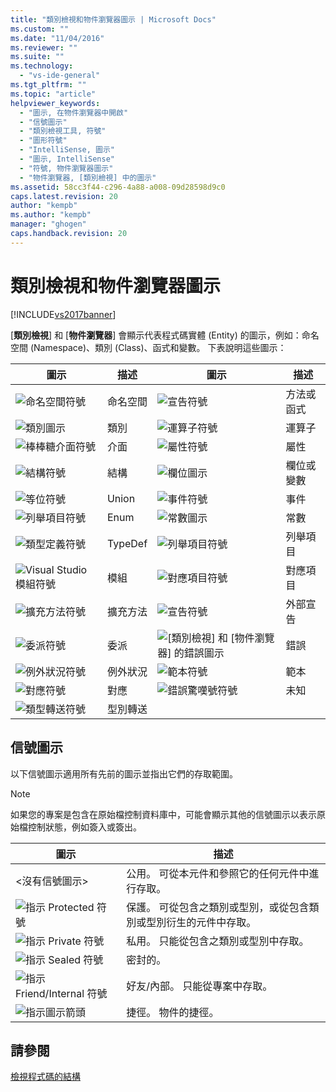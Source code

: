 ```yaml
---
title: "類別檢視和物件瀏覽器圖示 | Microsoft Docs"
ms.custom: ""
ms.date: "11/04/2016"
ms.reviewer: ""
ms.suite: ""
ms.technology: 
  - "vs-ide-general"
ms.tgt_pltfrm: ""
ms.topic: "article"
helpviewer_keywords: 
  - "圖示, 在物件瀏覽器中開啟"
  - "信號圖示"
  - "類別檢視工具, 符號"
  - "圖形符號"
  - "IntelliSense, 圖示"
  - "圖示, IntelliSense"
  - "符號, 物件瀏覽器圖示"
  - "物件瀏覽器, [類別檢視] 中的圖示"
ms.assetid: 58cc3f44-c296-4a88-a008-09d28598d9c0
caps.latest.revision: 20
author: "kempb"
ms.author: "kempb"
manager: "ghogen"
caps.handback.revision: 20
---
```

# 類別檢視和物件瀏覽器圖示
[!INCLUDE[vs2017banner](../code-quality/includes/vs2017banner.md)]

\[**類別檢視**\] 和 \[**物件瀏覽器**\] 會顯示代表程式碼實體 \(Entity\) 的圖示，例如：命名空間 \(Namespace\)、類別 \(Class\)、函式和變數。  下表說明這些圖示：  
  
|圖示|描述|圖示|描述|  
|--------|--------|--------|--------|  
|![命名空間符號](../ide/media/vxnamespace_icon.gif "vxNamespace\_Icon")|命名空間|![宣告符號](../ide/media/vxmethod_icon.png "vxMethod\_Icon")|方法或函式|  
|![類別圖示](../ide/media/vxclass_icon.png "vxClass\_Icon")|類別|![運算子符號](../ide/media/vxoperator_icon.png "vxOperator\_Icon")|運算子|  
|![棒棒糖介面符號](../ide/media/vxinterface_icon.png "vxInterface\_Icon")|介面|![屬性符號](../ide/media/vxproperty_icon.png "vxProperty\_Icon")|屬性|  
|![結構符號](../ide/media/vxstruct_icon.png "vxStruct\_Icon")|結構|![欄位圖示](../ide/media/vxfield_icon.png "vxField\_Icon")|欄位或變數|  
|![等位符號](../ide/media/vxunion_icon.png "vxUnion\_Icon")|Union|![事件符號](../ide/media/vxevent_icon.png "vxEvent\_Icon")|事件|  
|![列舉項目符號](../ide/media/vxenum_icon.png "vxEnum\_Icon")|Enum|![常數圖示](../ide/media/vxconstant_icon.png "vxConstant\_Icon")|常數|  
|![類型定義符號](../ide/media/vxtypedef_icon.png "vxTypeDef\_Icon")|TypeDef|![列舉項目符號](../ide/media/vxenumitem_icon.png "vxEnumItem\_Icon")|列舉項目|  
|![Visual Studio 模組符號](../ide/media/vxmodule_icon.gif "vxModule\_Icon")|模組|![對應項目符號](../ide/media/vxmapitem_icon.png "vxMapItem\_Icon")|對應項目|  
|![擴充方法符號](../ide/media/extensionmethod.png "ExtensionMethod")|擴充方法|![宣告符號](../ide/media/vxmethod_icon.png "vxMethod\_Icon")|外部宣告|  
|![委派符號](../ide/media/vxdelegate_icon.png "vxDelegate\_Icon")|委派|![&#91;類別檢視&#93; 和 &#91;物件瀏覽器&#93; 的錯誤圖示](../ide/media/erroricon.png "ErrorIcon")|錯誤|  
|![例外狀況符號](../ide/media/vxexception_icon.png "vxException\_Icon")|例外狀況|![範本符號](../ide/media/vxtemplate_icon.png "vxTemplate\_Icon")|範本|  
|![對應符號](../ide/media/vxmap_icon.png "vxMap\_Icon")|對應|![錯誤驚嘆號符號](../ide/media/vxerror_icon.png "vxError\_Icon")|未知|  
|![類型轉送符號](../ide/media/ob_type_forward.png "ob\_type\_forward")|型別轉送|||  
  
## 信號圖示  
 以下信號圖示適用所有先前的圖示並指出它們的存取範圍。  
  
> [!NOTE]
>  如果您的專案是包含在原始檔控制資料庫中，可能會顯示其他的信號圖示以表示原始檔控制狀態，例如簽入或簽出。  
  
|圖示|描述|  
|--------|--------|  
|\<沒有信號圖示\>|公用。  可從本元件和參照它的任何元件中進行存取。|  
|![指示 Protected 符號](../ide/media/vxsignal_icon_key.png "vxSignal\_Icon\_Key")|保護。  可從包含之類別或型別，或從包含類別或型別衍生的元件中存取。|  
|![指示 Private 符號](../ide/media/vxsignal_icon_lock.png "vxSignal\_Icon\_Lock")|私用。  只能從包含之類別或型別中存取。|  
|![指示 Sealed 符號](../ide/media/vxsignal_icon_envelope.png "vxSignal\_Icon\_Envelope")|密封的。|  
|![指示 Friend&#47;Internal 符號](../ide/media/vxsignal_icon_diamond.png "vxSignal\_Icon\_Diamond")|好友\/內部。  只能從專案中存取。|  
|![指示圖示箭頭](../ide/media/vxsignal_icon_arrow.gif "vxSignal\_Icon\_Arrow")|捷徑。  物件的捷徑。|  
  
## 請參閱  
 [檢視程式碼的結構](../ide/viewing-the-structure-of-code.md)